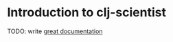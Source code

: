 # Introduction to clj-scientist

TODO: write [great documentation](http://jacobian.org/writing/what-to-write/)
